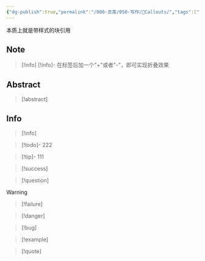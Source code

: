 ```yaml
---
{"dg-publish":true,"permalink":"/000-总类/050-写作/💎Callouts/","tags":["Obsidian/Syntax"],"noteIcon":""}
---
```


本质上就是带样式的块引用

## Note
> [!info]
> [!info]-
> 在标签后加一个"+"或者"-"，即可实现折叠效果

## Abstract
> [!abstract]

## Info
> [!info]


> [!todo]- 
> 222

> [!tip]-
> 111


> [!success]


> [!question]

> [!warning]

> [!failure]

> [!danger]

> [!bug]

> [!example]

> [!quote]



